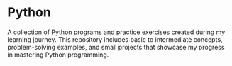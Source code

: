 # Python
A collection of Python programs and practice exercises created during my learning journey. This repository includes basic to intermediate concepts, problem-solving examples, and small projects that showcase my progress in mastering Python programming.
